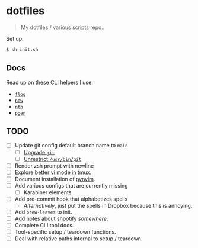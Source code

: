 # dotfiles

> My dotfiles / various scripts repo..

Set up:

```bash
$ sh init.sh
```

## Docs

Read up on these CLI helpers I use:

- [`flog`](./docs/README.flog.md)
- [`now`](./docs/README.now.md)
- [`nth`](./docs/README.nth.md)
- [`pgen`](./docs/README.pgen.md)

## TODO

- [ ] Update git config default branch name to `main`
  - [ ] [Upgrade `git`](https://medium.com/@katopz/how-to-upgrade-git-ff00ea12be18)
  - [ ] [Unrestrict `/usr/bin/git`](https://apple.stackexchange.com/questions/193368/what-is-the-rootless-feature-in-el-capitan-really)
- [ ] Render zsh prompt with newline
- [ ] Explore [better vi mode in tmux](https://sanctum.geek.nz/arabesque/vi-mode-in-tmux/).
- [ ] Document installation of [pynvim](https://github.com/neovim/pynvim).
- [ ] Add various configs that are currently missing
  - [ ] Karabiner elements
- [ ] Add pre-commit hook that alphabetizes spells
  - _Alternatively_, just put the spells in Dropbox because this is annoying.
- [ ] Add `brew-leaves` to init.
- [ ] Add notes about [shpotify](https://github.com/hnarayanan/shpotify) _somewhere_.
- [ ] Complete CLI tool docs.
- [ ] Tool-specific setup / teardown functions.
- [ ] Deal with relative paths internal to setup / teardown.
